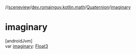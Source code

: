 //[sceneview](../../../index.md)/[dev.romainguy.kotlin.math](../index.md)/[Quaternion](index.md)/[imaginary](imaginary.md)

# imaginary

[androidJvm]\
var [imaginary](imaginary.md): [Float3](../-float3/index.md)
